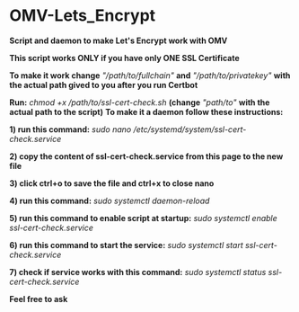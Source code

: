 # OMV-Lets_Encrypt
__Script and daemon to make Let's Encrypt work with OMV__

__This script works ONLY if you have only ONE SSL Certificate__

__To make it work change__ *"/path/to/fullchain"* __and__ *"/path/to/privatekey"* __with the actual path gived to you after you run Certbot__

__Run:__ *chmod +x /path/to/ssl-cert-check.sh* __(change__ *"path/to"* __with the actual path to the script)__
__To make it a daemon follow these instructions:__
  
  __1)  run this command:__
      *sudo nano /etc/systemd/system/ssl-cert-check.service*

  __2) copy the content of ssl-cert-check.service from this page to the new file__
     
  __3) click ctrl+o to save the file and ctrl+x to close nano__

  __4) run this command:__
     *sudo systemctl daemon-reload*

  __5) run this command to enable script at startup:__
     *sudo systemctl enable ssl-cert-check.service*

  __6) run this command to start the service:__
     *sudo systemctl start ssl-cert-check.service*

  __7) check if service works with this command:__
     *sudo systemctl status ssl-cert-check.service*

__Feel free to ask__
